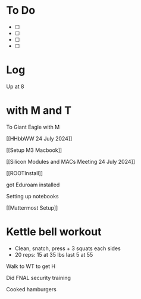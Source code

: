 




# To Do
 - [ ] 
 - [ ] 
 - [ ]  
 - [ ]  



# Log

Up at 8

# with M and T

To Giant Eagle with M

[[HHbbWW 24 July 2024]]

[[Setup M3 Macbook]]

[[Silicon Modules and MACs Meeting 24 July 2024]]

[[ROOTInstall]]

got Eduroam installed

Setting up notebooks

[[Mattermost Setup]]

# Kettle bell workout
- Clean, snatch, press + 3 squats each sides
- 20 reps: 15 at 35 lbs last 5 at 55

Walk to WT to get H

Did FNAL security training

Cooked hamburgers



